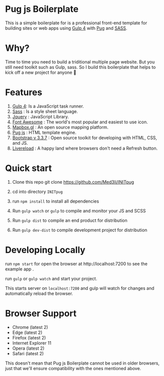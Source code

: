 # Pug js Boilerplate
This is a simple boilerplate for is a professional front-end template for building sites or web apps using [Gulp 4](https://gulpjs.com/) with [Pug](https://pugjs.org/) and [SASS](https://sass-lang.com/).

# Why?
Time to time you need to build a triditional multiple page website. But you still need toolkit such as Gulp, sass. So I build this boilerplate that helps to kick off a new project for anyone 🎉

# Features
1. [Gulp 4](https://gulpjs.com/): Is a JavaScript task runner.
2. [Sass](https://sass-lang.com/) :  Is a style sheet language.
3. [Jquery](https://git-scm.com/) : JavaScript Library.
4. [Font Awesome](https://fontawesome.com/) : The world's most popular and easiest to use icon.
5. [Mapbox.gl](https://www.mapbox.com/) : An open source mapping platform.
6. [Pug js](https://pugjs.org/) : HTML template engine.
7. [Bootstrap v 3.3.7](https://getbootstrap.com/) : Open source toolkit for developing with HTML, CSS, and JS. 
8. [Livereload](http://livereload.com/) : A happy land where browsers don't need a Refresh button.

# Quick start
1. Clone this repo
git clone https://github.com/Med3li/INITpug

2. cd into directory `INITpug`

3. run `npm install` to install all dependencies

4. Run `gulp watch` or `gulp` to compile and monitor your JS and SCSS

5. Run `gulp dist` to compile an end product for distribution

6. Run `gulp dev-dist` to compile development project for distribution
# Developing Locally
 run `npm start` for open the browser at http://localhost:7200 to see the example app .

 run `gulp` or `gulp watch` and start your project.

This starts server on `localhost:7200` and gulp will watch for changes and automatically reload the browser.
# Browser Support
- Chrome (latest 2)
- Edge (latest 2)
- Firefox (latest 2)
- Internet Explorer 11
- Opera (latest 2)
- Safari (latest 2)

This doesn't mean that Pug js Boilerplate cannot be used in older browsers, just that we'll ensure compatibility with the ones mentioned above.
